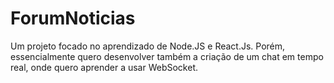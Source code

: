 # ForumNoticias
Um projeto focado no aprendizado de Node.JS e React.Js. Porém, essencialmente quero desenvolver também a criação de um chat em tempo real, onde quero aprender a usar WebSocket. 
